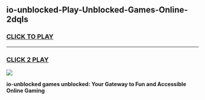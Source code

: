 
## io-unblocked-Play-Unblocked-Games-Online-2dqls
<h3>
<a href="https://premium76.site?title=io-unblocked&ref=25A">CLICK TO PLAY</a></h3>
<hr>

<h3>
<a href="https://premium76.site?title=io-unblocked&ref=25A">CLICK 2 PLAY</a>
  
</h3>

<a href="https://premium76.site?title=io-unblocked&ref=25A"><img src="https://clearcache.store/games.png"></a>


**io-unblocked games unblocked: Your Gateway to Fun and Accessible Online Gaming**
